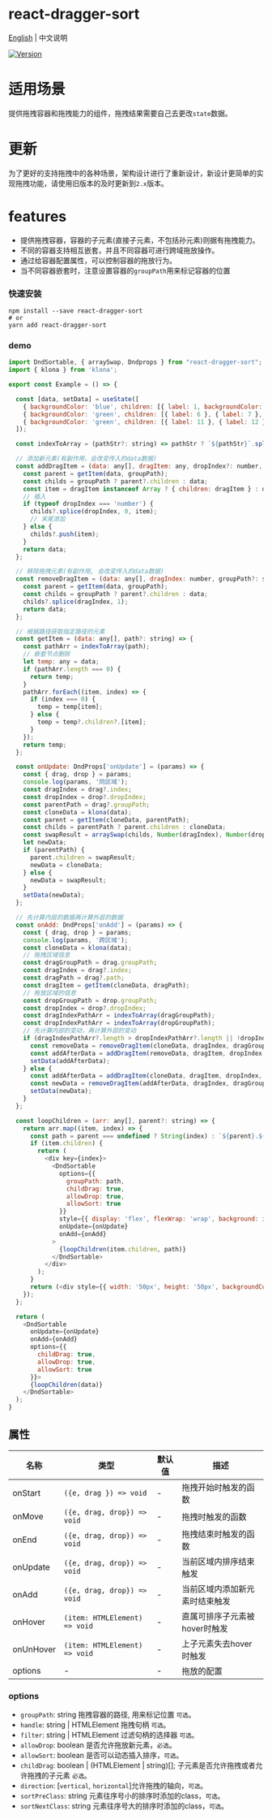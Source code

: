 # react-dragger-sort

[English](./README.md) | 中文说明

[![Version](https://img.shields.io/badge/version-2.1.1-green)](https://www.npmjs.com/package/react-dragger-sort)

# 适用场景

提供拖拽容器和拖拽能力的组件，拖拽结果需要自己去更改`state`数据。

# 更新

为了更好的支持拖拽中的各种场景，架构设计进行了重新设计，新设计更简单的实现拖拽功能，请使用旧版本的及时更新到`2.x`版本。

# features
- 提供拖拽容器，容器的子元素(直接子元素，不包括孙元素)则据有拖拽能力。
- 不同的容器支持相互嵌套，并且不同容器可进行跨域拖放操作。
- 通过给容器配置属性，可以控制容器的拖放行为。
- 当不同容器嵌套时，注意设置容器的`groupPath`用来标记容器的位置

### 快速安装
```
npm install --save react-dragger-sort
# or
yarn add react-dragger-sort
```

### demo
```javascript
import DndSortable, { arraySwap, Dndprops } from "react-dragger-sort";
import { klona } from 'klona';

export const Example = () => {

  const [data, setData] = useState([
    { backgroundColor: 'blue', children: [{ label: 1, backgroundColor: 'green', children: [{ label: 1 }, { label: 2 }, { label: 3 }, { label: 4 }, { label: 5 }] }, { label: 2 }, { label: 3 }, { label: 4 }, { label: 5 }] },
    { backgroundColor: 'green', children: [{ label: 6 }, { label: 7 }, { label: 8 }, { label: 9 }, { label: 10 }] },
    { backgroundColor: 'green', children: [{ label: 11 }, { label: 12 }, { label: 13 }, { label: 14 }, { label: 15 }] }
  ]);

  const indexToArray = (pathStr?: string) => pathStr ? `${pathStr}`.split('.').map(n => +n) : [];

  // 添加新元素(有副作用，会改变传入的data数据)
  const addDragItem = (data: any[], dragItem: any, dropIndex?: number, groupPath?: string) => {
    const parent = getItem(data, groupPath);
    const childs = groupPath ? parent?.children : data;
    const item = dragItem instanceof Array ? { children: dragItem } : dragItem;
    // 插入
    if (typeof dropIndex === 'number') {
      childs?.splice(dropIndex, 0, item);
      // 末尾添加
    } else {
      childs?.push(item);
    }
    return data;
  };

  // 移除拖拽元素(有副作用, 会改变传入的data数据)
  const removeDragItem = (data: any[], dragIndex: number, groupPath?: string) => {
    const parent = getItem(data, groupPath);
    const childs = groupPath ? parent?.children : data;
    childs?.splice(dragIndex, 1);
    return data;
  };

  // 根据路径获取指定路径的元素
  const getItem = (data: any[], path?: string) => {
    const pathArr = indexToArray(path);
    // 嵌套节点删除
    let temp: any = data;
    if (pathArr.length === 0) {
      return temp;
    }
    pathArr.forEach((item, index) => {
      if (index === 0) {
        temp = temp[item];
      } else {
        temp = temp?.children?.[item];
      }
    });
    return temp;
  };

  const onUpdate: DndProps['onUpdate'] = (params) => {
    const { drag, drop } = params;
    console.log(params, '同区域');
    const dragIndex = drag?.index;
    const dropIndex = drop?.dropIndex;
    const parentPath = drag?.groupPath;
    const cloneData = klona(data);
    const parent = getItem(cloneData, parentPath);
    const childs = parentPath ? parent.children : cloneData;
    const swapResult = arraySwap(childs, Number(dragIndex), Number(dropIndex));
    let newData;
    if (parentPath) {
      parent.children = swapResult;
      newData = cloneData;
    } else {
      newData = swapResult;
    }
    setData(newData);
  };

  // 先计算内层的数据再计算外层的数据
  const onAdd: DndProps['onAdd'] = (params) => {
    const { drag, drop } = params;
    console.log(params, '跨区域');
    const cloneData = klona(data);
    // 拖拽区域信息
    const dragGroupPath = drag.groupPath;
    const dragIndex = drag?.index;
    const dragPath = drag?.path;
    const dragItem = getItem(cloneData, dragPath);
    // 拖放区域的信息
    const dropGroupPath = drop.groupPath;
    const dropIndex = drop?.dropIndex;
    const dragIndexPathArr = indexToArray(dragGroupPath);
    const dropIndexPathArr = indexToArray(dropGroupPath);
    // 先计算内部的变动，再计算外部的变动
    if (dragIndexPathArr?.length > dropIndexPathArr?.length || !dropIndexPathArr?.length) {
      const removeData = removeDragItem(cloneData, dragIndex, dragGroupPath);
      const addAfterData = addDragItem(removeData, dragItem, dropIndex, dropGroupPath);
      setData(addAfterData);
    } else {
      const addAfterData = addDragItem(cloneData, dragItem, dropIndex, dropGroupPath);
      const newData = removeDragItem(addAfterData, dragIndex, dragGroupPath);
      setData(newData);
    }
  };

  const loopChildren = (arr: any[], parent?: string) => {
    return arr.map((item, index) => {
      const path = parent === undefined ? String(index) : `${parent}.${index}`;
      if (item.children) {
        return (
          <div key={index}>
            <DndSortable
              options={{
                groupPath: path,
                childDrag: true,
                allowDrop: true,
                allowSort: true
              }}
              style={{ display: 'flex', flexWrap: 'wrap', background: item.backgroundColor, width: '200px', marginTop: '10px' }}
              onUpdate={onUpdate}
              onAdd={onAdd}
            >
              {loopChildren(item.children, path)}
            </DndSortable>
          </div>
        );
      }
      return (<div style={{ width: '50px', height: '50px', backgroundColor: 'red', border: '1px solid green' }} key={path}>{item.label}</div>);
    });
  };

  return (
    <DndSortable
      onUpdate={onUpdate}
      onAdd={onAdd}
      options={{
        childDrag: true,
        allowDrop: true,
        allowSort: true
      }}>
      {loopChildren(data)}
    </DndSortable>
  );
}
```

## 属性

| 名称                          | 类型                  | 默认值                                                         | 描述                                                                                                      |
| ----------------------------- | --------------------- | -------------------------------------------------------------- | --------------------------------------------------------------------------------------------------------- |
| onStart                      | `({e, drag }) => void`            | -                                                  | 拖拽开始时触发的函数                                                                                  |
| onMove                      | `({e, drag, drop}) => void`            | -                                                  | 拖拽时触发的函数                                                                                  |
| onEnd                      | `({e, drag, drop}) => void`            | -                                                  | 拖拽结束时触发的函数                                                                                  |
| onUpdate                      | `({e, drag, drop}) => void`            | -                                                  | 当前区域内排序结束触发                                                                                  |
| onAdd                      | `({e, drag, drop}) => void`            | -                                                  | 当前区域内添加新元素时结束触发                                                                                  |
| onHover                      | `(item: HTMLElement) => void`            | -                                                  | 直属可排序子元素被hover时触发                                                                                  |
| onUnHover                      | `(item: HTMLElement) => void`            | -                                                  | 上子元素失去hover时触发                                                                                  |
| options                      | -            | -                                                  |  拖放的配置                                                                                 |

### options

- `groupPath`: string 拖拽容器的路径, 用来标记位置 `可选`。
- `handle`: string | HTMLElement 拖拽句柄 `可选`。
- `filter`: string | HTMLElement 过滤句柄的选择器 `可选`。
- `allowDrop`: boolean 是否允许拖放新元素，`必选`。
- `allowSort`: boolean 是否可以动态插入排序，`可选`。
- `childDrag`: boolean | (HTMLElement | string)[]; 子元素是否允许拖拽或者允许拖拽的子元素 `必选`。
- `direction`: [`vertical`, `horizontal`]允许拖拽的轴向，`可选`。
- `sortPreClass`: string 元素往序号小的排序时添加的class，`可选`。
- `sortNextClass`: string 元素往序号大的排序时添加的class，`可选`。
